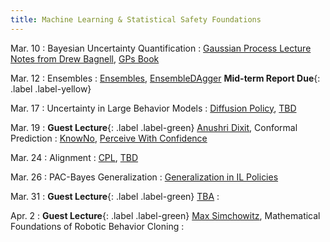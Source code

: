 ```yaml
---
title: Machine Learning & Statistical Safety Foundations
---
```


Mar. 10
: Bayesian Uncertainty Quantification
  : [Gaussian Process Lecture Notes from Drew Bagnell](https://www.cs.cmu.edu/~16831-f12/notes/F12/16831_lecture20_venkatrn.pdf), [GPs Book](https://gaussianprocess.org/gpml/chapters/RW.pdf)

Mar. 12
: Ensembles 
  : [Ensembles](https://arxiv.org/abs/1612.01474), [EnsembleDAgger](https://arxiv.org/abs/1807.08364) **Mid-term Report Due**{: .label .label-yellow}

Mar. 17
: Uncertainty in Large Behavior Models
  : [Diffusion Policy](https://arxiv.org/pdf/2303.04137), [TBD](https://)

Mar. 19
: **Guest Lecture**{: .label .label-green} [Anushri Dixit](https://www.anushridixit.com/), Conformal Prediction
  : [KnowNo](https://arxiv.org/abs/2307.01928), [Perceive With Confidence](https://arxiv.org/abs/2403.08185)

Mar. 24
: Alignment
  : [CPL](https://arxiv.org/pdf/2310.13639), [TBD](https://)

Mar. 26
: PAC-Bayes Generalization
  : [Generalization in IL Policies](https://proceedings.mlr.press/v155/ren21a/ren21a.pdf)

Mar. 31
: **Guest Lecture**{: .label .label-green} [TBA]()
  : 

Apr. 2
: **Guest Lecture**{: .label .label-green} [Max Simchowitz](https://msimchowitz.github.io/), Mathematical Foundations of Robotic Behavior Cloning
  : 

